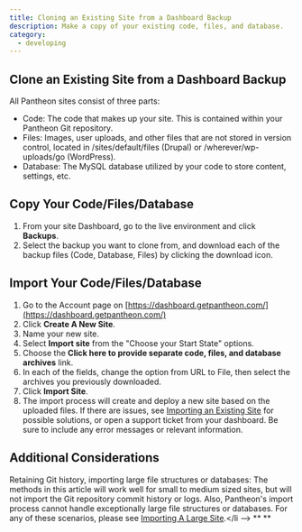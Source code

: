```yaml
---
title: Cloning an Existing Site from a Dashboard Backup
description: Make a copy of your existing code, files, and database.
category:
  - developing
---
```


## Clone an Existing Site from a Dashboard Backup

All Pantheon sites consist of three parts:

* Code: The code that makes up your site. This is contained within your Pantheon Git repository.
* Files: Images, user uploads, and other files that are not stored in version control, located in /sites/default/files (Drupal) or /wherever/wp-uploads/go (WordPress).
* Database: The MySQL database utilized by your code to store content, settings, etc.

## Copy Your Code/Files/Database

1. From your site Dashboard, go to the live environment and click **Backups**.
2. Select the backup you want to clone from, and download each of the backup files (Code, Database, Files) by clicking the download icon.

## Import Your Code/Files/Database

1. Go to the Account page on [https://dashboard.getpantheon.com/](https://dashboard.getpantheon.com/)
2. Click **Create A New Site**.
3. Name your new site.
4. Select **Import site** from the "Choose your Start State" options.
5. Choose the **Click here to provide separate code, files, and database archives** link.
6. In each of the fields, change the option from URL to File, then select the archives you previously downloaded.
7. Click **Import Site**.  
8. The import process will create and deploy a new site based on the uploaded files. If there are issues,  see  [Importing an Existing Site](/articles/drupal/importing-an-existing-drupal-site-to-pantheon) for possible solutions, or open a support ticket from your dashboard. Be sure to include any error messages or relevant information.


## Additional Considerations
Retaining Git history, importing large file structures or databases:
The methods in this article will work well for small to medium sized sites, but will not import the Git repository commit history or logs. Also, Pantheon's import process cannot handle exceptionally large file structures or databases. For any of these scenarios, please see <a href="/common-tasks#importing-a-large-site" target="_blank">Importing A Large Site</a>.​</li --> ** **
